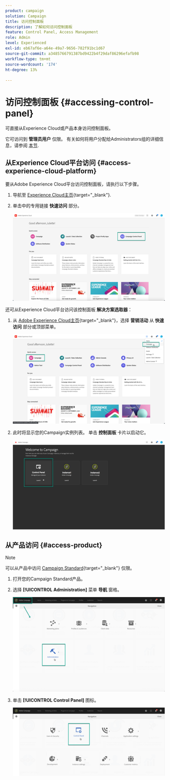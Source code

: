 ```yaml
---
product: campaign
solution: Campaign
title: 访问控制面板
description: 了解如何访问控制面板
feature: Control Panel, Access Management
role: Admin
level: Experienced
exl-id: eb67af6e-a64e-49a7-9656-782f91bc1d67
source-git-commit: a3485766791387bd9422b4f29daf86296efafb98
workflow-type: tm+mt
source-wordcount: '174'
ht-degree: 13%

---
```


# 访问控制面板 {#accessing-control-panel}

可直接从Experience Cloud或产品本身访问控制面板。

它可访问到 **管理员用户** 仅限。 有关如何将用户分配给Administrators组的详细信息，请参阅 [本节](../../discover/using/managing-permissions.md).

## 从Experience Cloud平台访问 {#access-experience-cloud-platform}

要从Adobe Experience Cloud平台访问控制面板，请执行以下步骤。

1. 导航至 [Experience Cloud主页](https://experiencecloud.adobe.com/){target="_blank"}.

1. 单击中的专用链接 **快速访问** 部分。

   ![](assets/do-not-localize/quickaccess.png)

还可从Experience Cloud平台访问该控制面板 **解决方案选取器**：

1. 从 [Adobe Experience Cloud主页](https://experiencecloud.adobe.com/){target="_blank"}，选择 **营销活动** 从 **快速访问** 部分或顶部菜单。

   ![](assets/do-not-localize/control_panel_access1.png)

1. 此时将显示您的Campaign实例列表。 单击 **控制面板** 卡片以启动它。

   ![](assets/do-not-localize/control_panel_access2.png)

## 从产品访问 {#access-product}

>[!NOTE]
>
>可以从产品中访问 [Campaign Standard](https://experienceleague.adobe.com/docs/campaign-standard/using/campaign-standard-home.html?lang=zh-Hans){target="_blank"} 仅限。

1. 打开您的Campaign Standard产品。

1. 选择 **[!UICONTROL Administration]** 菜单 **导航** 窗格。

   ![](assets/control_panel_access3.png)

1. 单击 **[!UICONTROL Control Panel]** 图标。

   ![](assets/control_panel_access4.png)
